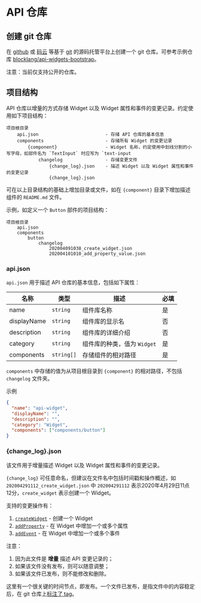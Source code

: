 # API 仓库

## 创建 git 仓库

在 [github](https://github.com) 或 [码云](https://gitee.com) 等基于 [git](https://git-scm.com/) 的源码托管平台上创建一个 git 仓库。可参考示例仓库 [blocklang/api-widgets-bootstrap](https://github.com/blocklang/api-widgets-bootstrap)。

注意：当前仅支持公开的仓库。

## 项目结构

API 仓库以增量的方式存储 Widget 以及 Widget 属性和事件的变更记录。约定使用如下项目结构：

```text
项目根目录
    api.json                         - 存储 API 仓库的基本信息
    components                       - 存储所有 Widget 的变更记录
        {component}                  - Widget 名称，约定使用中划线分割的小写字母，如部件名为 `TextInput` 时应写为 `text-input
            changelog                - 存储变更文件
                {change_log}.json    - 描述 Widget 以及 Widget 属性和事件的变更记录
                {change_log}.json
```

可在以上目录结构的基础上增加目录或文件，如在 `{component}` 目录下增加描述组件的 `README.md` 文件。

示例，如定义一个 `Button` 部件的项目结构：

```text
项目根目录
    api.json
    components
        button
            changelog
                202004091038_create_widget.json
                202004101010_add_property_value.json
```

### api.json

`api.json` 用于描述 API 仓库的基本信息，包括如下属性：

| 名称        | 类型       | 描述                        | 必填 |
| ----------- | ---------- | --------------------------- | ---- |
| name        | `string`   | 组件库名称                  | 是   |
| displayName | `string`   | 组件库的显示名              | 否   |
| description | `string`   | 组件库的详细介绍            | 否   |
| category    | `string`   | 组件库的种类，值为 `Widget` | 是   |
| components  | `string[]` | 存储组件的相对路径          | 是   |

`components` 中存储的值为从项目根目录到 `{component}` 的相对路径，不包括 `changelog` 文件夹。

示例

```json
{
  "name": "api-widget",
  "displayName": "",
  "description": "",
  "category": "Widget",
  "components": ["components/button"]
}
```

### {change_log}.json

该文件用于增量描述 Widget 以及 Widget 属性和事件的变更记录。

`{change_log}` 可任意命名，但建议在文件名中包括时间戳和操作概述，如 `202004291112_create_widget.json` 中 `202004291112` 表示2020年4月29日11点12分，`create_widget` 表示创建一个 Widget。

支持的变更操作有：

1. [`createWidget`](./create-widget.md) - 创建一个 Widget
2. [`addProperty`](./add-property.md) - 在 Widget 中增加一个或多个属性
3. [`addEvent`](./add-event.md) - 在 Widget 中增加一个或多个事件

<!-- 
// TODO: 支持添加多个子部件，如 vue 的 slot 功能。
-->

注意：

1. 因为此文件是 **增量** 描述 API 变更记录的；
2. 如果该文件没有发布，则可以随意调整；
3. 如果该文件已发布，则不能修改和删除。

这里有一个很关键的时间节点，即发布。一个文件已发布，是指文件中的内容稳定后，在 git 仓库上[标注了 tag](https://git-scm.com/docs/git-tag)。
